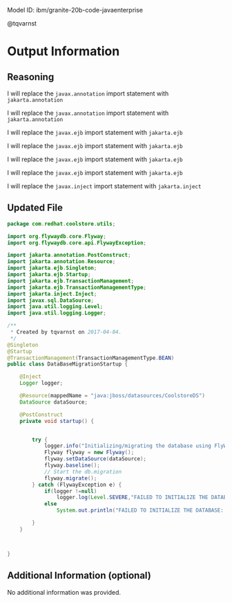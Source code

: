 Model ID: ibm/granite-20b-code-javaenterprise

@tqvarnst

# Output Information

## Reasoning

I will replace the `javax.annotation` import statement with `jakarta.annotation` 

I will replace the `javax.annotation` import statement with `jakarta.annotation` 

I will replace the `javax.ejb` import statement with `jakarta.ejb` 

I will replace the `javax.ejb` import statement with `jakarta.ejb` 

I will replace the `javax.ejb` import statement with `jakarta.ejb` 

I will replace the `javax.ejb` import statement with `jakarta.ejb` 

I will replace the `javax.inject` import statement with `jakarta.inject` 

## Updated File

```java
package com.redhat.coolstore.utils;

import org.flywaydb.core.Flyway;
import org.flywaydb.core.api.FlywayException;

import jakarta.annotation.PostConstruct;
import jakarta.annotation.Resource;
import jakarta.ejb.Singleton;
import jakarta.ejb.Startup;
import jakarta.ejb.TransactionManagement;
import jakarta.ejb.TransactionManagementType;
import jakarta.inject.Inject;
import javax.sql.DataSource;
import java.util.logging.Level;
import java.util.logging.Logger;

/**
 * Created by tqvarnst on 2017-04-04.
 */
@Singleton
@Startup
@TransactionManagement(TransactionManagementType.BEAN)
public class DataBaseMigrationStartup {

    @Inject
    Logger logger;

    @Resource(mappedName = "java:jboss/datasources/CoolstoreDS")
    DataSource dataSource;

    @PostConstruct
    private void startup() {


        try {
            logger.info("Initializing/migrating the database using FlyWay");
            Flyway flyway = new Flyway();
            flyway.setDataSource(dataSource);
            flyway.baseline();
            // Start the db.migration
            flyway.migrate();
        } catch (FlywayException e) {
            if(logger !=null)
                logger.log(Level.SEVERE,"FAILED TO INITIALIZE THE DATABASE: " + e.getMessage(),e);
            else
                System.out.println("FAILED TO INITIALIZE THE DATABASE: " + e.getMessage() + " and injection of logger doesn't work");

        }
    }



}
```

## Additional Information (optional)

No additional information was provided.
